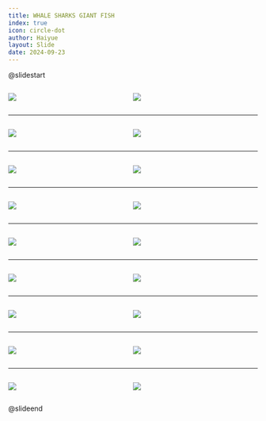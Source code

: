 ```yaml
---
title: WHALE SHARKS GIANT FISH
index: true
icon: circle-dot
author: Haiyue
layout: Slide
date: 2024-09-23
---
```

 
@slidestart

<div style="display:flex">
<div style="flex:1">

![](https://raw.githubusercontent.com/yclord/reading/refs/heads/master/english/Level-X/WHALE%20SHARKS%20GIANT%20FISH/001.webp)
</div>
<div style="flex:1">

![](https://raw.githubusercontent.com/yclord/reading/refs/heads/master/english/Level-X/WHALE%20SHARKS%20GIANT%20FISH/002.webp)
</div>
</div>

---

<div style="display:flex">
<div style="flex:1">

![](https://raw.githubusercontent.com/yclord/reading/refs/heads/master/english/Level-X/WHALE%20SHARKS%20GIANT%20FISH/003.webp)
</div>
<div style="flex:1">

![](https://raw.githubusercontent.com/yclord/reading/refs/heads/master/english/Level-X/WHALE%20SHARKS%20GIANT%20FISH/004.webp)
</div>
</div>

---

<div style="display:flex">
<div style="flex:1">

![](https://raw.githubusercontent.com/yclord/reading/refs/heads/master/english/Level-X/WHALE%20SHARKS%20GIANT%20FISH/005.webp)
</div>
<div style="flex:1">

![](https://raw.githubusercontent.com/yclord/reading/refs/heads/master/english/Level-X/WHALE%20SHARKS%20GIANT%20FISH/006.webp)
</div>
</div>

---

<div style="display:flex">
<div style="flex:1">

![](https://raw.githubusercontent.com/yclord/reading/refs/heads/master/english/Level-X/WHALE%20SHARKS%20GIANT%20FISH/007.webp)
</div>
<div style="flex:1">

![](https://raw.githubusercontent.com/yclord/reading/refs/heads/master/english/Level-X/WHALE%20SHARKS%20GIANT%20FISH/008.webp)
</div>
</div>

---

<div style="display:flex">
<div style="flex:1">

![](https://raw.githubusercontent.com/yclord/reading/refs/heads/master/english/Level-X/WHALE%20SHARKS%20GIANT%20FISH/009.webp)
</div>
<div style="flex:1">

![](https://raw.githubusercontent.com/yclord/reading/refs/heads/master/english/Level-X/WHALE%20SHARKS%20GIANT%20FISH/010.webp)
</div>
</div>

---

<div style="display:flex">
<div style="flex:1">

![](https://raw.githubusercontent.com/yclord/reading/refs/heads/master/english/Level-X/WHALE%20SHARKS%20GIANT%20FISH/011.webp)
</div>
<div style="flex:1">

![](https://raw.githubusercontent.com/yclord/reading/refs/heads/master/english/Level-X/WHALE%20SHARKS%20GIANT%20FISH/012.webp)
</div>
</div>

---

<div style="display:flex">
<div style="flex:1">

![](https://raw.githubusercontent.com/yclord/reading/refs/heads/master/english/Level-X/WHALE%20SHARKS%20GIANT%20FISH/013.webp)
</div>
<div style="flex:1">

![](https://raw.githubusercontent.com/yclord/reading/refs/heads/master/english/Level-X/WHALE%20SHARKS%20GIANT%20FISH/014.webp)
</div>
</div>

---

<div style="display:flex">
<div style="flex:1">

![](https://raw.githubusercontent.com/yclord/reading/refs/heads/master/english/Level-X/WHALE%20SHARKS%20GIANT%20FISH/015.webp)
</div>
<div style="flex:1">

![](https://raw.githubusercontent.com/yclord/reading/refs/heads/master/english/Level-X/WHALE%20SHARKS%20GIANT%20FISH/016.webp)
</div>
</div>

---

<div style="display:flex">
<div style="flex:1">

![](https://raw.githubusercontent.com/yclord/reading/refs/heads/master/english/Level-X/WHALE%20SHARKS%20GIANT%20FISH/017.webp)
</div>
<div style="flex:1">

![](https://raw.githubusercontent.com/yclord/reading/refs/heads/master/english/Level-X/WHALE%20SHARKS%20GIANT%20FISH/018.webp)
</div>
</div>

@slideend